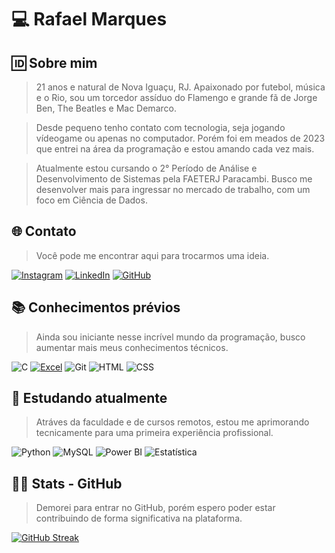 # 💻 Rafael Marques

## 🆔 Sobre mim

>21 anos e natural de Nova Iguaçu, RJ. Apaixonado por futebol, música e o Rio, sou um torcedor assíduo do Flamengo e grande fã de Jorge Ben, The Beatles e Mac Demarco.

>Desde pequeno tenho contato com tecnologia, seja jogando vídeogame ou apenas no computador. Porém foi em meados de 2023 que entrei na área da programação e estou amando cada vez mais.

>Atualmente estou cursando o 2° Período de Análise e Desenvolvimento de Sistemas pela FAETERJ Paracambi. Busco me desenvolver mais para ingressar no mercado de trabalho, com um foco em Ciência de Dados.

## 🌐 Contato
>Você pode me encontrar aqui para trocarmos uma ideia.

 [![Instagram](https://img.shields.io/badge/-Instagram-%23E4405F?style=for-the-badge&logo=instagram&logoColor=white)](https://www.instagram.com/rafasfmarqs/)  [![LinkedIn](https://img.shields.io/badge/LinkedIn-0077B5?style=for-the-badge&logo=linkedin&logoColor=white)](https://www.linkedin.com/in/rafamarques12/)  [![GitHub](https://img.shields.io/badge/GitHub-100000?style=for-the-badge&logo=github&logoColor=white)](https://github.com/rafamarqsdev24/) 

## 📚 Conhecimentos prévios
>Ainda sou iniciante nesse incrível mundo da programação, busco aumentar mais meus conhecimentos técnicos.

 ![C](https://img.shields.io/badge/C-00599C?style=for-the-badge&logo=c&logoColor=white)  [![Excel](https://img.shields.io/badge/Excel-217346?style=for-the-badge&logo=microsoft-excel&logoColor=white)](https://www.microsoft.com/en-us/microsoft-365/excel) ![Git](https://img.shields.io/badge/GIT-E44C30?style=for-the-badge&logo=git&logoColor=white) ![HTML](https://img.shields.io/badge/HTML5-E34F26?style=for-the-badge&logo=html5&logoColor=white) ![CSS](https://img.shields.io/badge/CSS3-1572B6?style=for-the-badge&logo=css3&logoColor=white) 

## 🏫 Estudando atualmente
>Atráves da faculdade e de cursos remotos, estou me aprimorando tecnicamente para uma primeira experiência profissional.

![Python](https://img.shields.io/badge/python-3670A0?style=for-the-badge&logo=python&logoColor=ffdd54) ![MySQL](https://img.shields.io/badge/MySQL-00000F?style=for-the-badge&logo=mysql&logoColor=white) ![Power BI](https://img.shields.io/badge/Power%20BI-FFA300?style=for-the-badge&logoColor=white) ![Estatística](https://img.shields.io/badge/Estat%C3%ADstica-0072B1?style=for-the-badge&logoColor=white)

## 🐱‍👤 Stats - GitHub
>Demorei para entrar no GitHub, porém espero poder estar contribuindo de forma significativa na plataforma.

[![GitHub Streak](https://streak-stats.demolab.com/?user=rafamarqsdev24&theme=bear&background=000&border=30A3DC&dates=FFF)](https://git.io/streak-stats)

 
